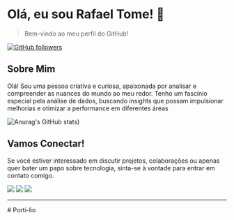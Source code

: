 # Olá, eu sou Rafael Tome! 👋



>Bem-vindo ao meu perfil do GitHub!

[![GitHub followers](https://img.shields.io/github/followers/AndreiVidal?style=social&target=_blank)](https://github.com/Rafinhatome)

## Sobre Mim
Olá! Sou uma pessoa criativa e curiosa, apaixonada por
analisar e compreender as nuances do mundo ao meu redor.
Tenho um fascínio especial pela análise de dados, buscando
insights que possam impulsionar melhorias e otimizar a
performance em diferentes áreas


![Anurag's GitHub stats](https://github-readme-stats.vercel.app/api?username=Rafinhatome&show_icons=true&bg_color=00000000))






## Vamos Conectar!
Se você estiver interessado em discutir projetos, colaborações ou apenas quer bater um papo sobre tecnologia, sinta-se à vontade para entrar em contato comigo.

<div>
<a href="https://www.instagram.com/rafinhatome/" target="_blank"><img src="https://img.shields.io/badge/-Instagram-%23E4405F?style=for-the-badge&logo=instagram&logoColor=white" target="_blank"></a>
<a href = "mailto:rafaeltometeixeira@outlook.com"><img src="https://img.shields.io/badge/outlook-D14836?style=for-the-badge&logo=outlook&logoColor=white" target="_blank"></a>
<a href="https://wwww.linkedin.com/in/rafael-tome-teixeira
" target="_blank"><img src="https://img.shields.io/badge/-LinkedIn-%230077B5?style=for-the-badge&logo=linkedin&logoColor=white" target="_blank"></a>   
</div>
<hr># Porti-lio
